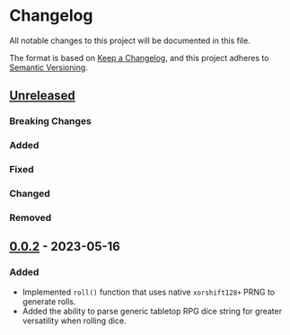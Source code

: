 # Changelog

All notable changes to this project will be documented in this file.

The format is based on [Keep a Changelog](https://keepachangelog.com/en/1.1.0/),
and this project adheres to [Semantic Versioning](https://semver.org/spec/v2.0.0.html).

## [Unreleased]

### Breaking Changes

### Added

### Fixed

### Changed

### Removed

## [0.0.2] - 2023-05-16

### Added

- Implemented `roll()` function that uses native `xorshift128+` PRNG to generate rolls.
- Added the ability to parse generic tabletop RPG dice string for greater versatility when rolling dice.

[unreleased]: https://github.com/2BAD/ryanair/compare/v0.0.2...HEAD
[0.0.2]: https://github.com/2BAD/ryanair/releases/tag/v0.0.2
